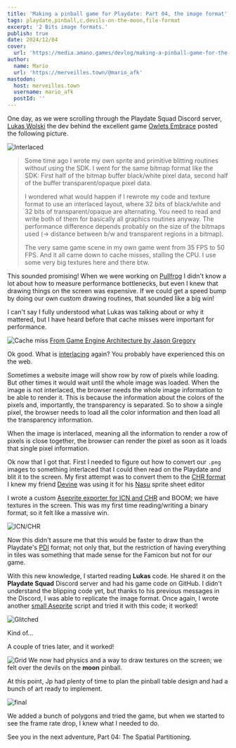 ```yaml
---
title: 'Making a pinball game for Playdate: Part 04, the image format'
tags: playdate,pinball,c,devils-on-the-moon,file-format
excerpt: '2 Bits image formats.'
publish: true
date: 2024/12/04
cover:
  url: 'https://media.amano.games/devlog/making-a-pinball-game-for-the-playdate-part-04-the-image-format/final.gif'
author:
  name: Mario
  url: 'https://merveilles.town/@mario_afk'
mastodon:
  host: merveilles.town
  username: mario_afk
  postId: ''
---
```


One day, as we were scrolling through the Playdate Squad Discord server, [Lukas Wolski](https://bsky.app/profile/strupf.bsky.social) the dev behind the excellent game [Owlets Embrace](https://play.date/games/owlets-embrace/) posted the following picture.

![Interlaced](https://media.amano.games/devlog/making-a-pinball-game-for-the-playdate-part-04-the-image-format/interlaced.png)

> Some time ago I wrote my own sprite and primitive blitting routines without using the SDK. I went for the same bitmap format like the SDK: First half of the bitmap buffer black/white pixel data, second half of the buffer transparent/opaque pixel data.
>
> I wondered what would happen if I rewrote my code and texture format to use an interlaced layout, where 32 bits of black/white and 32 bits of transparent/opaque are alternating. You need to read and write both of them for basically all graphics routines anyway. The performance difference depends probably on the size of the bitmaps used (-> distance between b/w and transparent regions in a bitmap).
>
> The very same game scene in my own game went from 35 FPS to 50 FPS. And it all came down to cache misses, stalling the CPU. I use some very big textures here and there btw.

This sounded promising! When we were working on [Pullfrog](https://play.date/games/pullfrog/) I didn't know a lot about how to measure performance bottlenecks, but even I knew that drawing things on the screen was expensive. If we could get a speed bump by doing our own custom drawing routines, that sounded like a big win!

I can't say I fully understood what Lukas was talking about or why it mattered, but I have heard before that cache misses were important for performance.

![Cache miss](https://media.amano.games/devlog/making-a-pinball-game-for-the-playdate-part-04-the-image-format/cache-miss.jpg)
[From Game Engine Architecture by Jason Gregory](https://www.gameenginebook.com/)

Ok good. What is [interlacing](<https://en.wikipedia.org/wiki/Interlacing_(bitmaps)>) again? You probably have experienced this on the web.

Sometimes a website image will show row by row of pixels while loading. But other times it would wait until the whole image was loaded. When the image is not interlaced, the browser needs the whole image information to be able to render it. This is because the information about the colors of the pixels and, importantly, the transparency is separated. So to show a single pixel, the browser needs to load all the color information and then load all the transparency information.

When the image is interlaced, meaning all the information to render a row of pixels is close together, the browser can render the pixel as soon as it loads that single pixel information.

Ok now that I got that. First I needed to figure out how to convert our `.png` images to something interlaced that I could then read on the Playdate and blit it to the screen. My first attempt was to convert them to the [CHR format](https://wiki.xxiivv.com/site/chr_format.html) I knew my friend [Devine](https://wiki.xxiivv.com/site/home.html) was using it for his [Nasu](https://wiki.xxiivv.com/site/nasu.html) sprite sheet editor

I wrote a custom [Aseprite exporter for ICN and CHR](https://git.sr.ht/~afk/ase-scripts/tree/main/item/export-to-chr.lua) and BOOM; we have textures in the screen. This was my first time reading/writing a binary format, so it felt like a massive win.

![ICN/CHR](https://media.amano.games/devlog/making-a-pinball-game-for-the-playdate-part-04-the-image-format/chr.gif)

Now this didn't assure me that this would be faster to draw than the Playdate's [PDI](https://github.com/cranksters/playdate-reverse-engineering/blob/main/formats/pdi.md) format; not only that, but the restriction of having everything in tiles was something that made sense for the Famicon but not for our game.

With this new knowledge, I started reading **Lukas** code. He shared it on the **Playdate Squad** Discord server and had his game code on GitHub. I didn't understand the blipping code yet, but thanks to his previous messages in the Discord, I was able to replicate the image format. Once again, I wrote another [small Aseprite](https://git.sr.ht/~afk/ase-scripts/tree/main/item/export-to-tex-32.lua) script and tried it with this code; it worked!

![Glitched](https://media.amano.games/devlog/making-a-pinball-game-for-the-playdate-part-04-the-image-format/glitch.png)

Kind of...

A couple of tries later, and it worked!

![Grid](https://media.amano.games/devlog/making-a-pinball-game-for-the-playdate-part-04-the-image-format/grid.png)
We now had physics and a way to draw textures on the screen; we felt over the devils on the **moon** pinball.

At this point, Jp had plenty of time to plan the pinball table design and had a bunch of art ready to implement.

![final](https://media.amano.games/devlog/making-a-pinball-game-for-the-playdate-part-04-the-image-format/final.gif)

We added a bunch of polygons and tried the game, but when we started to see the frame rate drop, I knew what I needed to do.

See you in the next adventure, Part 04: The Spatial Partitioning.
